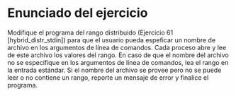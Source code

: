 # Enunciado del ejercicio

Modifique el programa del rango distribuido (Ejercicio 61 [hybrid_distr_stdin]) para que el usuario pueda espeficar un nombre de archivo en los argumentos de línea de comandos. Cada proceso abre y lee de este archivo los valores del rango. En caso de que el nombre del archivo no se especifique en los argumentos de línea de comandos, lea el rango en la entrada estándar. Si el nombre del archivo se provee pero no se puede leer o no contiene un rango, reporte un mensaje de error y finalice el programa.